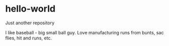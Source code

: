 # hello-world
Just another repository

I like baseball - big small ball guy. Love manufacturing runs from bunts, sac flies, hit and runs, etc. 
